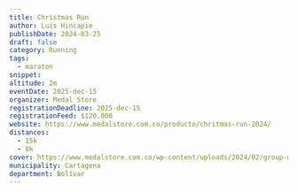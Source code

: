 ```yaml
---
title: Christmas Run
author: Luis Hincapie
publishDate: 2024-03-25
draft: false
category: Running
tags:
  - maraton
snippet:
altitude: 2m
eventDate: 2025-dec-15
organizer: Medal Store
registrationDeadline: 2025-dec-15
registrationFeed: $120.000
website: https://www.medalstore.com.co/producto/chritmas-run-2024/
distances:
  - 15k
  - 8k
cover: https://www.medalstore.com.co/wp-content/uploads/2024/02/group-men-runners-P24TS8H1.jpg
municipality: Cartagena
department: Bolívar
---
```

